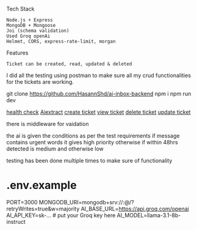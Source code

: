 Tech Stack

    Node.js + Express
    MongoDB + Mongoose
    Joi (schema validation)
    Used Groq openAi
    Helmet, CORS, express-rate-limit, morgan

Features

    Ticket can be created, read, updated & deleted

I did all the testing using postman to make sure all my crud functionalities for the tickets are working.


git clone https://github.com/HasannShd/ai-inbox-backend
    npm i 
    npm run dev 

[health check](screenshots/health.png)
[Aiextract](screenshots/AI-extract.png)
[create ticket](screenshots/Ticket-create.png)
[view ticket](screenshots/ticket-view.png)
[delete ticket](screenshots/delete%20ticket.png)
[update ticket](screenshots/Update-by-id.png)

there is middleware for vaidation 

the ai is given the conditions as per the test requirements if message contains urgent words it gives high priority otherwise if within 48hrs detected is medium and otherwise low

testing has been done multiple times to make sure of functionality 

# .env.example 
PORT=3000
MONGODB_URI=mongodb+srv://<username>:<password>@<cluster-host>/<db-name>?retryWrites=true&w=majority
AI_BASE_URL=https://api.groq.com/openai
AI_API_KEY=sk-... # put your Groq key here
AI_MODEL=llama-3.1-8b-instruct


